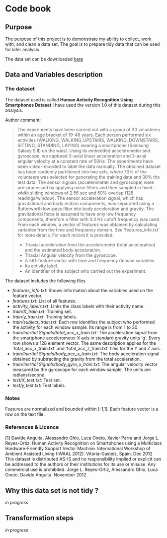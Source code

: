 # Code book

## Purpose

The purpose of this project is to demonstrate my ability to collect, work with, and clean a data set. 
The goal is to prepare tidy data that can be used for later analysis

The data set can be downloaded [here](https://d396qusza40orc.cloudfront.net/getdata%2Fprojectfiles%2FUCI%20HAR%20Dataset.zip)

## Data and Variables description

### The dataset

The dataset used is called __Human Activity Recognition Using Smartphones Dataset__
I have used the version 1.0 of this dataset during this analysis.

Author comment:
> The experiments have been carried out with a group of 30 volunteers within an age bracket of 19-48 years. Each person performed six activities (WALKING, WALKING_UPSTAIRS, WALKING_DOWNSTAIRS, SITTING, STANDING, LAYING) wearing a smartphone (Samsung Galaxy S II) on the waist. Using its embedded accelerometer and gyroscope, we captured 3-axial linear acceleration and 3-axial angular velocity at a constant rate of 50Hz. The experiments have been video-recorded to label the data manually. The obtained dataset has been randomly partitioned into two sets, where 70% of the volunteers was selected for generating the training data and 30% the test data. 
> The sensor signals (accelerometer and gyroscope) were pre-processed by applying noise filters and then sampled in fixed-width sliding windows of 2.56 sec and 50% overlap (128 readings/window). The sensor acceleration signal, which has gravitational and body motion components, was separated using a Butterworth low-pass filter into body acceleration and gravity. The gravitational force is assumed to have only low frequency components, therefore a filter with 0.3 Hz cutoff frequency was used. From each window, a vector of features was obtained by calculating variables from the time and frequency domain. See 'features_info.txt' for more details. 
> For each record it is provided:
> - Triaxial acceleration from the accelerometer (total acceleration) and the estimated body acceleration.
> - Triaxial Angular velocity from the gyroscope. 
> - A 561-feature vector with time and frequency domain variables. 
> - Its activity label. 
> - An identifier of the subject who carried out the experiment.

The dataset includes the following files
* _features_info.txt_: Shows information about the variables used on the feature vector.
* _features.txt_: List of all features.
* _activity_labels.txt_: Links the class labels with their activity name.
* _train/X_train.txt_: Training set.
* _train/y_train.txt_: Training labels.
* _train/subject_train.txt_: Each row identifies the subject who performed the activity for each window sample. Its range is from 1 to 30. 
* _train/Inertial Signals/total_acc_x_train.txt_: The acceleration signal from the smartphone accelerometer X axis in standard gravity units 'g'. Every row shows a 128 element vector. The same description applies for the 'total_acc_x_train.txt' and 'total_acc_z_train.txt' files for the Y and Z axis. 
* _train/Inertial Signals/body_acc_x_train.txt_: The body acceleration signal obtained by subtracting the gravity from the total acceleration. 
* _train/Inertial Signals/body_gyro_x_train.txt_: The angular velocity vector measured by the gyroscope for each window sample. The units are radians/second. 
* _test/X_test.txt_: Test set.
* _test/y_test.txt_: Test labels.

### Notes

Features are normalized and bounded within [-1,1].
Each feature vector is a row on the text file.

### References & Licence

[1] Davide Anguita, Alessandro Ghio, Luca Oneto, Xavier Parra and Jorge L. Reyes-Ortiz. Human Activity Recognition on Smartphones using a Multiclass Hardware-Friendly Support Vector Machine. International Workshop of Ambient Assisted Living (IWAAL 2012). Vitoria-Gasteiz, Spain. Dec 2012
This dataset is distributed AS-IS and no responsibility implied or explicit can be addressed to the authors or their institutions for its use or misuse. Any commercial use is prohibited.
Jorge L. Reyes-Ortiz, Alessandro Ghio, Luca Oneto, Davide Anguita. November 2012.


## Why this data set is not tidy ?

_in progress_

## Transformation steps 

_in progress_

